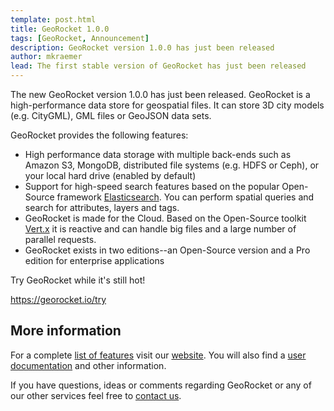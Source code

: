 ```yaml
---
template: post.html
title: GeoRocket 1.0.0
tags: [GeoRocket, Announcement]
description: GeoRocket version 1.0.0 has just been released
author: mkraemer
lead: The first stable version of GeoRocket has just been released
---
```


The new GeoRocket version 1.0.0 has just been released. GeoRocket is a
high-performance data store for geospatial files. It can store 3D city models
(e.g. CityGML), GML files or GeoJSON data sets.

GeoRocket provides the following features:

* High performance data storage with multiple back-ends such as Amazon S3,
  MongoDB, distributed file systems (e.g. HDFS or Ceph), or your local hard
  drive (enabled by default)
* Support for high-speed search features based on the popular Open-Source
  framework [Elasticsearch](https://www.elastic.co/). You can perform spatial
  queries and search for attributes, layers and tags.
* GeoRocket is made for the Cloud. Based on the Open-Source toolkit
  [Vert.x](http://vertx.io/) it is reactive and can handle big files and a
  large number of parallel requests.
* GeoRocket exists in two editions--an Open-Source version and a Pro edition
  for enterprise applications

Try GeoRocket while it's still hot!

https://georocket.io/try

## More information

For a complete [list of features](https://georocket.io/products) visit our
[website](https://georocket.io). You will also find a [user documentation](https://georocket.io/docs/user-documentation)
and other information.

If you have questions, ideas or comments regarding GeoRocket or any of our other
services feel free to [contact us](http://www.igd.fraunhofer.de/en/competences/technologien/spatial-information-management).

